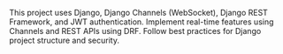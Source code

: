 <!-- Use this file to provide workspace-specific custom instructions to Copilot. For more details, visit https://code.visualstudio.com/docs/copilot/copilot-customization#_use-a-githubcopilotinstructionsmd-file -->

This project uses Django, Django Channels (WebSocket), Django REST Framework, and JWT authentication. Implement real-time features using Channels and REST APIs using DRF. Follow best practices for Django project structure and security.
